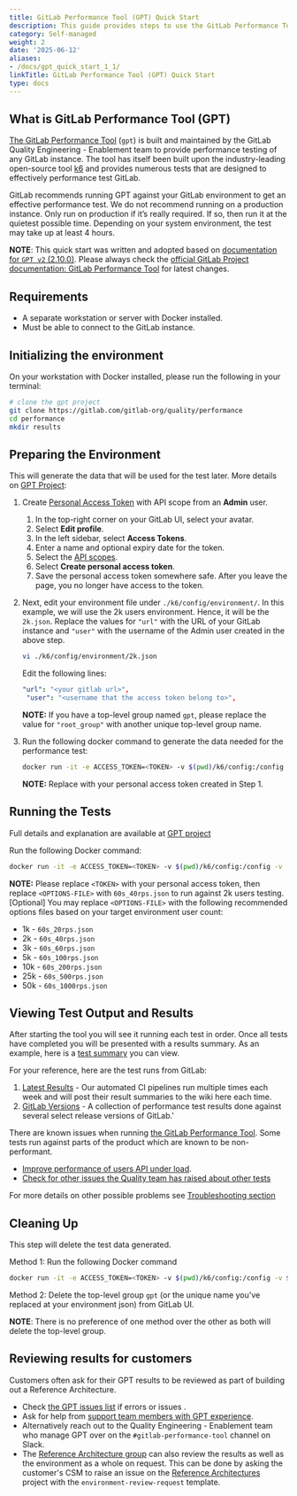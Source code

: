 ```yaml
---
title: GitLab Performance Tool (GPT) Quick Start
description: This guide provides steps to use the GitLab Performance Tool
category: Self-managed
weight: 2
date: '2025-06-12'
aliases:
- /docs/gpt_quick_start_1_1/
linkTitle: GitLab Performance Tool (GPT) Quick Start
type: docs
---
```


## What is GitLab Performance Tool (GPT)

[The GitLab Performance Tool](https://gitlab.com/gitlab-org/quality/performance) (`gpt`) is built and maintained by the GitLab Quality Engineering - Enablement team to provide performance testing of any GitLab instance. The tool has itself been built upon the industry-leading open-source tool [k6](https://k6.io/) and provides numerous tests that are designed to effectively performance test GitLab.

GitLab recommends running GPT against your GitLab environment to get an effective performance test. We do not recommend running on a production instance. Only run on production if it’s really required. If so, then run it at the quietest possible time. Depending on your system environment, the test may take up at least 4 hours.

**NOTE**: This quick start was written and adopted based on [documentation for `GPT v2` (2.10.0)](https://gitlab.com/gitlab-org/quality/performance/-/blob/2.10.0/docs/README.md). Please always check the [official GitLab Project documentation: GitLab Performance Tool](https://gitlab.com/gitlab-org/quality/performance/-/blob/main/docs/README.md) for latest changes.

## Requirements

- A separate workstation or server with Docker installed.
- Must be able to connect to the GitLab instance.

## Initializing the environment

On your workstation with Docker installed, please run the following in your terminal:

```bash
# clone the gpt project
git clone https://gitlab.com/gitlab-org/quality/performance
cd performance
mkdir results
```

## Preparing the Environment

This will generate the data that will be used for the test later. More details on [GPT Project](https://gitlab.com/gitlab-org/quality/performance/-/blob/main/docs/environment_prep.md):

1. Create [Personal Access Token](https://docs.gitlab.com/ee/user/profile/personal_access_tokens.html#creating-a-personal-access-token) with API scope from an **Admin** user.
   1. In the top-right corner on your GitLab UI, select your avatar.
   1. Select **Edit profile**.
   1. In the left sidebar, select **Access Tokens**.
   1. Enter a name and optional expiry date for the token.
   1. Select the [API scopes](https://docs.gitlab.com/ee/user/profile/personal_access_tokens.html#personal-access-token-scopes).
   1. Select **Create personal access token**.
   1. Save the personal access token somewhere safe. After you leave the page, you no longer have access to the token.

1. Next, edit your environment file under `./k6/config/environment/`. In this example, we will use the 2k users environment. Hence, it will be the `2k.json`. Replace the values for `"url"` with the URL of your GitLab instance and `"user"` with the username of the Admin user created in the above step.

   ```bash
   vi ./k6/config/environment/2k.json
   ```

   Edit the following lines:

   ```yaml
   "url": "<your gitlab url>",
    "user": "<username that the access token belong to>",
   ```

   **NOTE:** If you have a top-level group named `gpt`, please replace the value for `"root_group"` with another unique top-level group name.

1. Run the following docker command to generate the data needed for the performance test:

   ```bash
   docker run -it -e ACCESS_TOKEN=<TOKEN> -v $(pwd)/k6/config:/config -v $(pwd)/results:/results gitlab/gpt-data-generator --environment 2k.json
   ```

   **NOTE:** Replace <TOKEN> with your personal access token created in Step 1.

## Running the Tests

Full details and explanation are available at [GPT project](https://gitlab.com/gitlab-org/quality/performance/-/blob/main/docs/k6.md)

Run the following Docker command:

```bash
docker run -it -e ACCESS_TOKEN=<TOKEN> -v $(pwd)/k6/config:/config -v  $(pwd)/k6/tests:/tests -v $(pwd)/results:/results gitlab/gitlab-performance-tool --environment 2k.json --options <OPTIONS-FILE>.json
```

**NOTE:** Please replace `<TOKEN>` with your personal access token, then replace `<OPTIONS-FILE>` with `60s_40rps.json` to run against 2k users testing. [Optional] You may replace `<OPTIONS-FILE>` with the following recommended options files based on your target environment user count:

- 1k - `60s_20rps.json`
- 2k - `60s_40rps.json`
- 3k - `60s_60rps.json`
- 5k - `60s_100rps.json`
- 10k - `60s_200rps.json`
- 25k - `60s_500rps.json`
- 50k - `60s_1000rps.json`

## Viewing Test Output and Results

After starting the tool you will see it running each test in order. Once all tests have completed you will be presented with a results summary. As an example, here is a [test summary](https://gitlab.com/gitlab-org/quality/performance/-/blob/main/docs/k6.md#test-output-and-results) you can view.

For your reference, here are the test runs from GitLab:

1. [Latest Results](https://gitlab.com/gitlab-org/quality/performance/wikis/Benchmarks/Latest) - Our automated CI pipelines run multiple times each week and will post their result summaries to the wiki here each time.
1. [GitLab Versions](https://gitlab.com/gitlab-org/quality/performance/wikis/Benchmarks/GitLab-Versions) - A collection of performance test results done against several select release versions of GitLab.'

There are known issues when running [the GitLab Performance Tool](https://gitlab.com/gitlab-org/quality/performance). Some tests run against parts of the product which are known to be non-performant.

- [Improve performance of users API under load](https://gitlab.com/gitlab-org/gitlab/-/issues/346601).
- [Check for other issues the Quality team has raised about other tests](https://gitlab.com/groups/gitlab-org/-/issues?sort=created_date&state=opened&label_name[]=Quality:performance-issues)

For more details on other possible problems see [Troubleshooting section](https://gitlab.com/gitlab-org/quality/performance/-/blob/main/docs/k6.md#troubleshooting)

## Cleaning Up

This step will delete the test data generated.

Method 1: Run the following Docker command

```bash
docker run -it -e ACCESS_TOKEN=<TOKEN> -v $(pwd)/k6/config:/config -v $(pwd)/results:/results gitlab/gpt-data-generator --environment 2k.json --clean-up
```

Method 2: Delete the top-level group `gpt` (or the unique name you've replaced at your environment json) from GitLab UI.

**NOTE**: There is no preference of one method over the other as both will delete the top-level group.

## Reviewing results for customers

Customers often ask for their GPT results to be reviewed as part of building out a Reference Architecture.

- Check [the GPT issues list](https://gitlab.com/gitlab-org/quality/performance/-/issues) if errors or issues .
- Ask for help from [support team members with GPT experience](https://gitlab-com.gitlab.io/support/team/skills-by-subject).
- Alternatively reach out to the Quality Engineering - Enablement team who manage GPT over on the `#gitlab-performance-tool` channel on Slack.
- The [Reference Architecture group](/handbook/engineering/infrastructure/test-platform/self-managed-excellence/#reference-architectures) can also review the results as well as the environment as a whole on request. This can be done by asking the customer's CSM to raise an issue on the [Reference Architectures](https://gitlab.com/gitlab-org/quality/reference-architectures/-/issues) project with the `environment-review-request` template.

